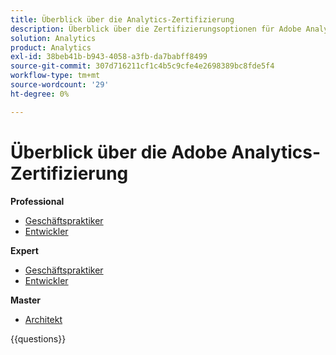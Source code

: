 ```yaml
---
title: Überblick über die Analytics-Zertifizierung
description: Überblick über die Zertifizierungsoptionen für Adobe Analytics
solution: Analytics
product: Analytics
exl-id: 38beb41b-b943-4058-a3fb-da7babff8499
source-git-commit: 307d716211cf1c4b5c9cfe4e2698389bc8fde5f4
workflow-type: tm+mt
source-wordcount: '29'
ht-degree: 0%

---
```


# Überblick über die Adobe Analytics-Zertifizierung

**Professional**

* [Geschäftspraktiker](https://certification.adobe.com/certification/analytics-business-practitioner-professional) <!--AD0-E212-->
* [Entwickler](https://certification.adobe.com/certification/adobe-analytics-developer-professional) <!--AD0-E213-->

**Expert**

* [Geschäftspraktiker](https://certification.adobe.com/certification/analytics-business-practitioner-expert) <!--AD0-E208-->
* [Entwickler](https://certification.adobe.com/certification/developer-expert) <!--AD0-E209-->

**Master**

* [Architekt](https://certification.adobe.com/certification/architect-master) <!--AD0-E207-->

{{questions}}

